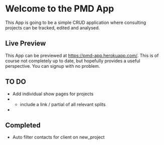 # Welcome to the PMD App

This App is going to be a simple CRUD application where consulting projects can be tracked, edited and analysed.

## Live Preview

This App can be previewed at https://pmd-app.herokuapp.com/. This is of course not completely up to date, but hopefully provides a useful perspective. You can signup with no problem.



## TO DO

- Add individual show pages for projects
- - include a link / partial of all relevant splits
- 


## Completed

- Auto filter contacts for client on new_project
